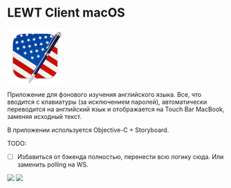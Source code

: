 # LEWT Client macOS

![](https://github.com/qoonmax/LEWT-Client/blob/main/LEWT%20Client/icons/LEWT_icon_128.png)

Приложение для фонового изучения английского языка. Все, что вводится с клавиатуры (за исключением паролей), автоматически переводится на английский язык и отображается на Touch Bar MacBook, заменяя исходный текст.

В приложении используется Objective-C + Storyboard.

TODO:
- [ ] Избавиться от бэкенда полностью, перенести всю логику сюда. Или заменить polling на WS.

<img src="https://github.com/qoonmax/LEWT-Client/blob/main/show_2.gif" width="auto">

<img src="https://github.com/qoonmax/LEWT-Client/blob/main/show.gif" width="auto">
